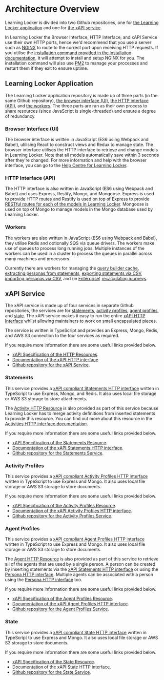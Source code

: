 ---
---

# Architecture Overview
Learning Locker is divided into two Github repositories, one for [the Learning Locker application](#learning-locker-application) and one for [the xAPI service](#xapi-service).

In Learning Locker the Browser Interface, HTTP Interface, and xAPI Service use their own HTTP ports, hence we'd recommend that you use a server such as [NGINX](https://www.nginx.com/) to route to the correct port upon receiving HTTP requests. If you utilise the [installation command provided in the installation documentation](../guides-installing), it will attempt to install and setup NGINX for you. The installation command will also use [PM2](https://github.com/Unitech/pm2) to manage your processes and restart them if they exit to ensure uptime.

## Learning Locker Application
The Learning Locker application repository is made up of three parts (in the same Github repository), [the browser interface (UI)](#browser-interface-ui), [the HTTP interface (API)](#http-interface-api), and [the workers](#workers). The three parts are ran as their own process to share resources (since JavaScript is single-threaded) and ensure a degree of redundancy.

### Browser Interface (UI)
The browser interface is written in JavaScript (ES6 using Webpack and Babel), utilising React to construct views and Redux to manage state. The browser interface utilises the HTTP interface to retrieve and change models in Learning Locker. Note that all models automatically save within 3 seconds after they're changed. For more information and help with the browser interface, you can go to the [Help Centre for Learning Locker](https://ht2ltd.zendesk.com/hc/en-us/categories/115000129989-Learning-Locker).

### HTTP Interface (API)
The HTTP interface is also written in JavaScript (ES6 using Webpack and Babel) and uses Express, Restify, Mongo, and Mongoose. Express is used to provide HTTP routes and Restify is used on top of Express to provide [RESTful routes for each of the models in Learning Locker](../http-rest). Mongoose is used on top of Mongo to manage models in the Mongo database used by Learning Locker. 

### Workers
The workers are also written in JavaScript (ES6 using Webpack and Babel), they utilise Redis and optionally SQS via queue drivers. The workers make use of queues to process long running jobs. Multiple instances of the workers can be used in a cluster to process the queues in parallel across many machines and processors.

Currently there are workers for managing the [query builder cache](https://ht2ltd.zendesk.com/hc/en-us/articles/115000925249-Query-Builder-Overview), [extracting personas from statements](../http-personas), [exporting statements via CSV](https://ht2ltd.zendesk.com/hc/en-us/articles/115000931369-Exporting-statements-to-CSV), [importing personas via CSV](https://ht2ltd.zendesk.com/hc/en-us/articles/115001223771-Adding-Additional-Data-to-People-via-CSV), and (in [Enterprise](https://www.ht2labs.com/learning-locker)) [recalculating journeys](https://ht2ltd.zendesk.com/hc/en-us/articles/115000857025-Journeys-Overview).

## xAPI Service
The xAPI service is made up of four services in separate Github repositories, the services are for [statements](#statements), [activity profiles](#activity-profiles), [agent profiles](#agent-profiles), and [state](#state). The xAPI service makes it easy to run the entire [xAPI HTTP Interface](../xapi-http) whilst allowing maintainers to work on small encapsulated pieces.

The service is written in TypeScript and provides an Express, Mongo, Redis, and AWS S3 connection to the four services as required.

If you require more information there are some useful links provided below.
- [xAPI Specification of the HTTP Resources](https://github.com/adlnet/xAPI-Spec/blob/master/xAPI-Communication.md#20-resources).
- [Documentation of the xAPI HTTP interface](../http-xapi).
- [Github repository for the xAPI Service](http://github.com/LearningLocker/xapi-service).

### Statements
This service provides a [xAPI compliant Statements HTTP interface](../http-xapi-statements) written in TypeScript to use Express, Mongo, and Redis. It also uses local file storage or AWS S3 storage to store attachments.

The [Activity HTTP Resource](https://github.com/adlnet/xAPI-Spec/blob/master/xAPI-Communication.md#25-activities-resource) is also provided as part of this service because Learning Locker has to merge activity definitions from inserted statements to provide this resource. You can find out more about this resource in the [Activities HTTP interface documentation](../http-xapi-activities#get-activities).

If you require more information there are some useful links provided below.
- [xAPI Specification of the Statements Resource](https://github.com/adlnet/xAPI-Spec/blob/master/xAPI-Communication.md#stmtres).
- [Documentation of the xAPI Statements HTTP interface](../http-xapi-statements).
- [Github repository for the Statements Service](http://github.com/LearningLocker/xapi-statements).

### Activity Profiles
This service provides a [xAPI compliant Activity Profiles HTTP interface](../http-xapi-activities) written in TypeScript to use Express and Mongo. It also uses local file storage or AWS S3 storage to store documents.

If you require more information there are some useful links provided below.
- [xAPI Specification of the Activity Profiles Resource](https://github.com/adlnet/xAPI-Spec/blob/master/xAPI-Communication.md#actprofres).
- [Documentation of the xAPI Activity Profiles HTTP interface](../http-xapi-activities).
- [Github repository for the Activity Profiles Service](http://github.com/LearningLocker/xapi-activities).

### Agent Profiles
This service provides a [xAPI compliant Agent Profiles HTTP interface](../http-xapi-agents) written in TypeScript to use Express and Mongo. It also uses local file storage or AWS S3 storage to store documents.

The [Agent HTTP Resource](https://github.com/adlnet/xAPI-Spec/blob/master/xAPI-Communication.md#24-agents-resource) is also provided as part of this service to retrieve all of the agents that are used by a single person. A person can be created by inserting statements via the [xAPI Statements HTTP interface](../http-xapi-statements) or using the [Persona HTTP interface](../http-personas). Multiple agents can be associated with a person using the [Persona HTTP interface](../http-personas) too.

If you require more information there are some useful links provided below.
- [xAPI Specification of the Agent Profiles Resource](https://github.com/adlnet/xAPI-Spec/blob/master/xAPI-Communication.md#26-agent-profile-resource).
- [Documentation of the xAPI Agent Profiles HTTP interface](../http-xapi-agents).
- [Github repository for the Agent Profiles Service](http://github.com/LearningLocker/xapi-agents).

### State
This service provides a [xAPI compliant State HTTP interface](../http-xapi-states) written in TypeScript to use Express and Mongo. It also uses local file storage or AWS S3 storage to store documents.

If you require more information there are some useful links provided below.
- [xAPI Specification of the State Resource](https://github.com/adlnet/xAPI-Spec/blob/master/xAPI-Communication.md#23-state-resource).
- [Documentation of the xAPI State HTTP interface](../http-xapi-states).
- [Github repository for the State Service](http://github.com/LearningLocker/xapi-state).
